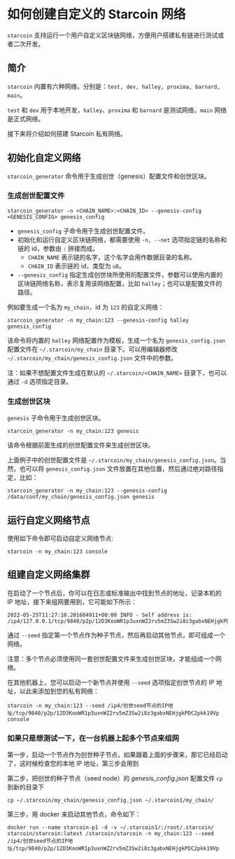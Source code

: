 # 如何创建自定义的 Starcoin 网络

`starcoin` 支持运行一个用户自定义区块链网络，方便用户搭建私有链进行测试或者二次开发。

## 简介

`starcoin` 内置有六种网络，分别是：`test, dev, halley, proxima, barnard, main`。

`test` 和 `dev` 用于本地开发，`halley`、`proxima` 和 `barnard` 是测试网络，`main` 网络是正式网络。

接下来将介绍如何搭建 Starcoin 私有网络。

## 初始化自定义网络

`starcoin_generator` 命令用于生成创世（genesis）配置文件和创世区块。

### 生成创世配置文件

```shell
starcoin_generator -n <CHAIN_NAME>:<CHAIN_ID> --genesis-config <GENESIS_CONFIG> genesis_config
```

- `genesis_config` 子命令用于生成创世配置文件。
- 初始化和运行自定义区块链网络，都需要使用 `-n, --net` 选项指定链的名称和链的 id，参数由 `:` 拼接而成。
  - `CHAIN_NAME` 表示链的名字，这个名字会用作数据目录的名称。
  - `CHAIN_ID` 表示链的 id，类型为 `u8`。
- `--genesis_config` 指定生成创世块所使用的配置文件，参数可以使用内置的区块链网络名称，表示复用该网络配置，比如 `halley`；也可以是配置文件的路径。

例如要生成一个名为 `my_chain`，id 为 `123` 的自定义网络：

```shell
starcoin_generator -n my_chain:123 --genesis-config halley genesis_config
```

该命令将内置的 `halley` 网络配置作为模板，生成一个名为 `genesis_config.json` 配置文件在 `~/.starcoin/my_chain` 目录下。可以用编辑器修改 `~/.starcoin/my_chain/genesis_config.json` 文件中的参数。

注：如果不想配置文件生成在默认的 `~/.starcoin/<CHAIN_NAME>` 目录下，也可以通过 `-d` 选项指定目录。

### 生成创世区块

`genesis` 子命令用于生成创世区块。

```shell
starcoin_generator -n my_chain:123 genesis
```

该命令根据前面生成的创世配置文件来生成创世区块。

上面例子中的创世配置文件是 `~/.starcoin/my_chain/genesis_config.json`。当然，也可以将 `genesis_config.json` 文件放置在其他位置，然后通过绝对路径指定，比如：

```shell
starcoin_generator -n my_chain:123 --genesis-config /data/conf/my_chain/genesis_config.json genesis
```

## 运行自定义网络节点

使用如下命令即可启动自定义网络节点:

```shell
starcoin -n my_chain:123 console
```

## 组建自定义网络集群

在启动了一个节点后，你可以在日志或标准输出中找到节点的地址，记录本机的 IP 地址，接下来组网要用到，它可能如下所示：

```shell
2022-05-25T11:27:10.201604911+00:00 INFO - Self address is: /ip4/127.0.0.1/tcp/9840/p2p/12D3KooWR1p3uxnWZ2rv5mZ3Sw2i8z3gabxNEHjgkPDC2pkk19Vp
```

通过 `--seed` 指定第一个节点作为种子节点，然后再启动其他节点，即可组成一个网络。

注意：多个节点必须使用同一套创世配置文件来生成创世区块，才能组成一个网络。

在其他机器上，您可以启动一个新节点并使用 `--seed` 选项指定创世节点的 IP 地址，以此来添加到您的私有网络：

```shell
starcoin -n my_chain:123 --seed /ip4/创世seed节点的IP地址/tcp/9840/p2p/12D3KooWR1p3uxnWZ2rv5mZ3Sw2i8z3gabxNEHjgkPDC2pkk19Vp console
```

### 如果只是想测试一下，在一台机器上起多个节点来组网

第一步，启动一个节点作为创世种子节点，如果跟着上面的步骤来，那它已经启动了，这时候检查您的本地 IP 地址，第三步会用到

第二步，把创世的种子节点（seed node）的 *genesis_config.json* 配置文件 `cp` 到新的目录下

```shell
cp ~/.starcoin/my_chain/genesis_config.json ~/.starcoin1/my_chain/
```

第三步，用 docker 来启动其他节点，命令如下：

```shell
docker run --name starcoin-p1 -d -v ~/.starcoin1/:/root/.starcoin/ starcoin/starcoin:latest /starcoin/starcoin -n my_chain:123 --seed /ip4/创世seed节点的IP地址/tcp/9840/p2p/12D3KooWR1p3uxnWZ2rv5mZ3Sw2i8z3gabxNEHjgkPDC2pkk19Vp
```
